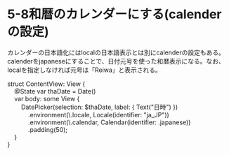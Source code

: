 # 5-8和暦のカレンダーにする(calenderの設定)

カレンダーの日本語化にはlocalの日本語表示とは別にcalenderの設定もある。calenderをjapaneseにすることで、日付元号を使った和暦表示になる。なお、localを指定しなければ元号は「Reiwa」と表示される。

struct ContentView: View {  
    @State var thaDate = Date()  
    var body: some View {  
        DatePicker(selection: $thaDate, label: { Text("日時") })  
            .environment(\\.locale, Locale(identifier: "ja\_JP"))  
            .environment(\\.calendar, Calendar(identifier: .japanese))  
            .padding(50);  
    }  
}